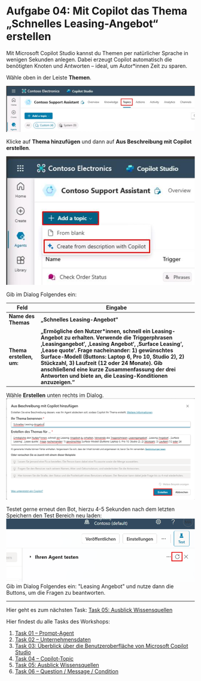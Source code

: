 # Aufgabe 04: Mit Copilot das Thema **„Schnelles Leasing-Angebot“** erstellen

Mit Microsoft Copilot Studio kannst du Themen per natürlicher Sprache in wenigen Sekunden anlegen. Dabei erzeugt Copilot automatisch die benötigten Knoten und Antworten – ideal, um Autor*innen Zeit zu sparen.

Wähle oben in der Leiste **Themen**.

![image18.jpeg](assets/img/image18.jpeg)

Klicke auf **Thema hinzufügen** und dann auf **Aus Beschreibung mit Copilot erstellen**.

![image19.jpeg](assets/img/image19.jpeg)

Gib im Dialog Folgendes ein:

| Feld | Eingabe |
|------|---------|
| **Name des Themas** | **„Schnelles Leasing-Angebot“** |
| **Thema erstellen, um:** | **„Ermögliche den Nutzer*innen, schnell ein Leasing-Angebot zu erhalten. Verwende die Triggerphrasen ‚Leasingangebot‘, ‚Leasing Angebot‘, ‚Surface Leasing‘, ‚Lease quote‘. Frage nacheinander: 1) gewünschtes Surface-Modell (Buttons: Laptop 6, Pro 10, Studio 2), 2) Stückzahl, 3) Laufzeit (12 oder 24 Monate). Gib anschließend eine kurze Zusammenfassung der drei Antworten und biete an, die Leasing-Konditionen anzuzeigen.“** |

Wähle **Erstellen** unten rechts im Dialog. ![image20.png](assets/img/image20.png)

Testet gerne erneut den Bot, hierzu 4-5 Sekunden nach dem letzten Speichern den Test Bereich neu laden: 
![image35.png](assets/img/image35.png)
Gib im Dialog Folgendes ein: "Leasing Angebot" und nutze dann die Buttons, um die Fragen zu beantworten.


** **
Hier geht es zum nächsten Task: [Task 05: Ausblick Wissensquellen](task05.md)

Hier findest du alle Tasks des Workshops:

1. [Task 01 – Prompt-Agent](task01.md)  
2. [Task 02 – Unternehmensdaten](task02.md)  
3. [Task 03: Überblick über die Benutzeroberfläche von Microsoft Copilot Studio](task03.md)  
4. [Task 04 – Copilot-Topic](task04.md)  
5. [Task 05: Ausblick Wissensquellen](task05.md)  
6. [Task 06 – Question / Message / Condition](task06.md)